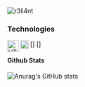 ![r3li4nt](https://user-images.githubusercontent.com/75953873/111233290-7c961d00-85cb-11eb-982b-1cdfb0396225.png)

### Technologies

[<img align="left" alt="HTML5" width="26px" src="https://www.atodocurso.com/sites/default/files/html.png" />]
[<img align="left" alt="CSS3" width="20px" src="https://www.picuino.com/_images/css3-logo.png" />]


#### Github Stats

![Anurag's GitHub stats](https://github-readme-stats.vercel.app/api?username=r3li4nt&show_icons=true&theme=merko)



